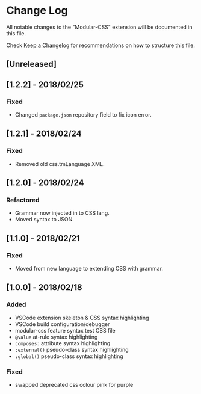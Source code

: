 # Change Log
All notable changes to the "Modular-CSS" extension will be documented in this file.

Check [Keep a Changelog](http://keepachangelog.com/) for recommendations on how to structure this file.

## [Unreleased]

## [1.2.2] - 2018/02/25
### Fixed
* Changed `package.json` repository field to fix icon error.

## [1.2.1] - 2018/02/24
### Fixed
* Removed old css.tmLanguage XML.

## [1.2.0] - 2018/02/24
### Refactored
* Grammar now injected in to CSS lang.
* Moved syntax to JSON.

## [1.1.0] - 2018/02/21
### Fixed
* Moved from new language to extending CSS with grammar.

## [1.0.0] - 2018/02/18
### Added
* VSCode extension skeleton & CSS syntax highlighting
* VSCode build configuration/debugger
* modular-css feature syntax test CSS file
* `@value` at-rule syntax highlighting
* `composes:` attribute syntax highlighting
* `:external()` pseudo-class syntax highlighting
* `:global()` pseudo-class syntax highlighting
### Fixed
* swapped deprecated css colour pink for purple